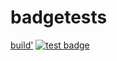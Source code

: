 # badgetests

[build'](https://img.shields.io/badge/build-passing-brightgreen)
[![test badge](https://img.shields.io/endpoint?url=https://raw.githubusercontent.com/chuckorde/badgetests/master/badge.json)](https://veracode.com)
